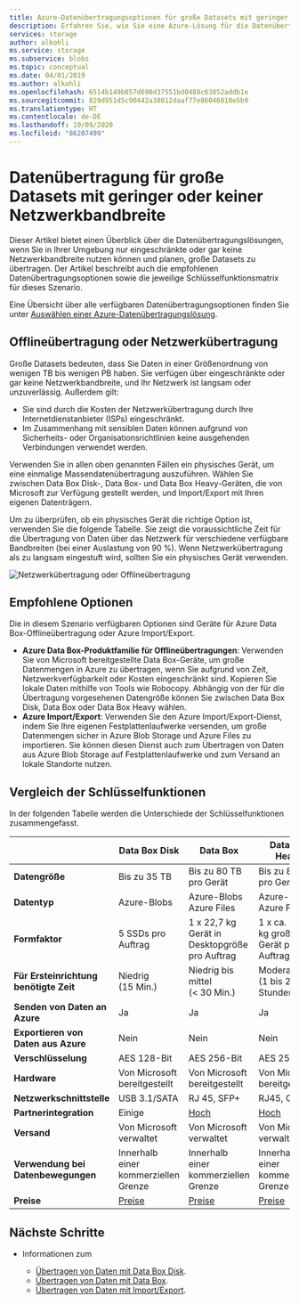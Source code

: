 ```yaml
---
title: Azure-Datenübertragungsoptionen für große Datasets mit geringer oder keiner Netzwerkbandbreite | Microsoft-Dokumentation
description: Erfahren Sie, wie Sie eine Azure-Lösung für die Datenübertragung auswählen, wenn Sie nur geringe oder gar keine Netzwerkbandbreite in Ihrer Umgebung nutzen können und planen, große Datasets zu übertragen.
services: storage
author: alkohli
ms.service: storage
ms.subservice: blobs
ms.topic: conceptual
ms.date: 04/01/2019
ms.author: alkohli
ms.openlocfilehash: 6514b149b057d690d37551bd0489c63852addb1e
ms.sourcegitcommit: 829d951d5c90442a38012daaf77e86046018e5b9
ms.translationtype: HT
ms.contentlocale: de-DE
ms.lasthandoff: 10/09/2020
ms.locfileid: "86207499"
---
```

# <a name="data-transfer-for-large-datasets-with-low-or-no-network-bandwidth"></a>Datenübertragung für große Datasets mit geringer oder keiner Netzwerkbandbreite
 
Dieser Artikel bietet einen Überblick über die Datenübertragungslösungen, wenn Sie in Ihrer Umgebung nur eingeschränkte oder gar keine Netzwerkbandbreite nutzen können und planen, große Datasets zu übertragen. Der Artikel beschreibt auch die empfohlenen Datenübertragungsoptionen sowie die jeweilige Schlüsselfunktionsmatrix für dieses Szenario.

Eine Übersicht über alle verfügbaren Datenübertragungsoptionen finden Sie unter [Auswählen einer Azure-Datenübertragungslösung](storage-choose-data-transfer-solution.md).

## <a name="offline-transfer-or-network-transfer"></a>Offlineübertragung oder Netzwerkübertragung

Große Datasets bedeuten, dass Sie Daten in einer Größenordnung von wenigen TB bis wenigen PB haben. Sie verfügen über eingeschränkte oder gar keine Netzwerkbandbreite, und Ihr Netzwerk ist langsam oder unzuverlässig. Außerdem gilt:

- Sie sind durch die Kosten der Netzwerkübertragung durch Ihre Internetdienstanbieter (ISPs) eingeschränkt.
- Im Zusammenhang mit sensiblen Daten können aufgrund von Sicherheits- oder Organisationsrichtlinien keine ausgehenden Verbindungen verwendet werden.

Verwenden Sie in allen oben genannten Fällen ein physisches Gerät, um eine einmalige Massendatenübertragung auszuführen. Wählen Sie zwischen Data Box Disk-, Data Box- und Data Box Heavy-Geräten, die von Microsoft zur Verfügung gestellt werden, und Import/Export mit Ihren eigenen Datenträgern.

Um zu überprüfen, ob ein physisches Gerät die richtige Option ist, verwenden Sie die folgende Tabelle. Sie zeigt die voraussichtliche Zeit für die Übertragung von Daten über das Netzwerk für verschiedene verfügbare Bandbreiten (bei einer Auslastung von 90 %). Wenn Netzwerkübertragung als zu langsam eingestuft wird, sollten Sie ein physisches Gerät verwenden.  

![Netzwerkübertragung oder Offlineübertragung](media/storage-solution-large-dataset-low-network/storage-network-or-offline-transfer.png)

## <a name="recommended-options"></a>Empfohlene Optionen

Die in diesem Szenario verfügbaren Optionen sind Geräte für Azure Data Box-Offlineübertragung oder Azure Import/Export.

- **Azure Data Box-Produktfamilie für Offlineübertragungen**: Verwenden Sie von Microsoft bereitgestellte Data Box-Geräte, um große Datenmengen in Azure zu übertragen, wenn Sie aufgrund von Zeit, Netzwerkverfügbarkeit oder Kosten eingeschränkt sind. Kopieren Sie lokale Daten mithilfe von Tools wie Robocopy. Abhängig von der für die Übertragung vorgesehenen Datengröße können Sie zwischen Data Box Disk, Data Box oder Data Box Heavy wählen.
- **Azure Import/Export**: Verwenden Sie den Azure Import/Export-Dienst, indem Sie Ihre eigenen Festplattenlaufwerke versenden, um große Datenmengen sicher in Azure Blob Storage und Azure Files zu importieren. Sie können diesen Dienst auch zum Übertragen von Daten aus Azure Blob Storage auf Festplattenlaufwerke und zum Versand an lokale Standorte nutzen.

## <a name="comparison-of-key-capabilities"></a>Vergleich der Schlüsselfunktionen

In der folgenden Tabelle werden die Unterschiede der Schlüsselfunktionen zusammengefasst.

|                                     |    Data Box Disk      |    Data Box                                      |    Data Box Heavy              |    Importieren/Exportieren                       |
|-------------------------------------|---------------------------------|--------------------------------------------------|------------------------------------------|----------------------------------------|
|    **Datengröße**                    |    Bis zu 35 TB                 |    Bis zu 80 TB pro Gerät                       |    Bis zu 800 TB pro Gerät               |    Variable                            |
|    **Datentyp**                    |    Azure-Blobs                  |    Azure-Blobs<br>Azure Files                    |    Azure-Blobs<br>Azure Files            |    Azure-Blobs<br>Azure Files          |
|    **Formfaktor**                  |    5 SSDs pro Auftrag             |    1 x 22,7 kg Gerät in Desktopgröße pro Auftrag    |    1 x ca. 226,8 kg großes Gerät pro Auftrag    |    Bis zu 10 HDDs/SSDs pro Auftrag        |
|    **Für Ersteinrichtung benötigte Zeit**           |    Niedrig <br>(15 Min.)            |    Niedrig bis mittel <br> (< 30 Min.)               |    Moderat<br>(1 bis 2 Stunden)               |    Mittel bis schwierig<br>(variabel) |
|    **Senden von Daten an Azure**           |    Ja                          |    Ja                                           |    Ja                                   |    Ja                                 |
|    **Exportieren von Daten aus Azure**       |    Nein                           |    Nein                                            |    Nein                                    |    Ja                                 |
|    **Verschlüsselung**                   |    AES 128-Bit                  |    AES 256-Bit                                   |    AES 256-Bit                           |    AES 128-Bit                         |
|    **Hardware**                     |     Von Microsoft bereitgestellt          |    Von Microsoft bereitgestellt                            |    Von Microsoft bereitgestellt                    |    Vom Kunden bereitgestellt                   |
|    **Netzwerkschnittstelle**            |    USB 3.1/SATA                 |    RJ 45, SFP+                                   |    RJ45, QSFP+                           |    SATA II/SATA III                    |
|    **Partnerintegration**          |    Einige                         |    [Hoch](https://azuremarketplace.microsoft.com/en-us/marketplace/apps/Microsoft.AzureExpressPod)                                          |    [Hoch](https://azuremarketplace.microsoft.com/en-us/marketplace/apps/Microsoft.AzureExpressPod)                                  |    Einige                                |
|    **Versand**                     |    Von Microsoft verwaltet            |    Von Microsoft verwaltet                             |    Von Microsoft verwaltet                     |    Vom Kunden verwaltet                    |
| **Verwendung bei Datenbewegungen**     |Innerhalb einer kommerziellen Grenze|Innerhalb einer kommerziellen Grenze|Innerhalb einer kommerziellen Grenze|Über geografische Grenzen hinweg, z.B. aus den USA in die EU|
|    **Preise**                      |    [Preise](https://azure.microsoft.com/pricing/details/databox/disk/)                    |   [Preise](https://azure.microsoft.com/pricing/details/storage/databox/)                                      |  [Preise](https://azure.microsoft.com/pricing/details/storage/databox/heavy/)                               |   [Preise](https://azure.microsoft.com/pricing/details/storage-import-export/)                            |


## <a name="next-steps"></a>Nächste Schritte

- Informationen zum

    - [Übertragen von Daten mit Data Box Disk](https://docs.microsoft.com/azure/databox/data-box-disk-quickstart-portal).
    - [Übertragen von Daten mit Data Box](https://docs.microsoft.com/azure/databox/data-box-quickstart-portal).
    - [Übertragen von Daten mit Import/Export](/azure/storage/common/storage-import-export-data-to-blobs).
